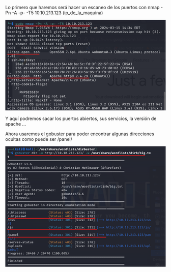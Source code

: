 Lo primero que haremos será hacer un escaneo de los puertos con nmap -Pn -A -p- -T5 10.10.213.123 (ip_de_la_maquina)

![Write_up_maquinas/maquina13-rootme/img/img01.png](https://github.com/alvarobueno21/Hacking_Etico/blob/62b6aaa05106d555c351ee2e48f0b5b868bf7469/Write_up_maquinas/maquina13-rootme/img/img01.png)

Y aquí podremos sacar los puertos abiertos, sus servicios, la versión de apache ...

Ahora usaremos el gobuster para poder encontrar algunas direcciones ocultas como puede ser /panel/

![Write_up_maquinas/maquina13-rootme/img/img02.png](https://github.com/alvarobueno21/Hacking_Etico/blob/62b6aaa05106d555c351ee2e48f0b5b868bf7469/Write_up_maquinas/maquina13-rootme/img/img02.png)
